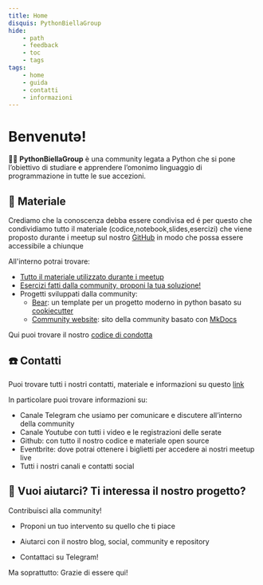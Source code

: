 ```yaml
---
title: Home
disquis: PythonBiellaGroup
hide:
    - path
    - feedback
    - toc
    - tags
tags:
    - home
    - guida
    - contatti
    - informazioni
---
```


# Benvenutə!

👨‍💻 **PythonBiellaGroup** è una community legata a Python che si pone l’obiettivo di studiare e apprendere l’omonimo linguaggio di programmazione in tutte le sue accezioni.


## 🚀 Materiale
Crediamo che la conoscenza debba essere condivisa ed é per questo che condividiamo tutto il materiale (codice,notebook,slides,esercizi) che viene proposto durante i meetup sul nostro [GitHub](https://github.com/PythonBiellaGroup) in modo che possa essere accessibile a chiunque

All'interno potrai trovare:

* [Tutto il materiale utilizzato durante i meetup](https://github.com/PythonBiellaGroup/MaterialeSerate)
* [Esercizi fatti dalla community, proponi la tua soluzione!](https://github.com/PythonBiellaGroup/Esercizi)
* Progetti sviluppati dalla community:
    - [Bear](https://github.com/PythonBiellaGroup/Bear): un template per un progetto moderno in python basato su [cookiecutter](https://cookiecutter.readthedocs.io/en/stable/)
    - [Community website](https://github.com/PythonBiellaGroup/website): sito della community basato con [MkDocs](https://mkdocs.readthedocs.io/en/stable/)

Qui puoi trovare il nostro [codice di condotta](code_conduct.md)

## ☎️ Contatti

Puoi trovare tutti i nostri contatti, materiale e informazioni su questo [link](https://info.pythonbiellagroup.it/)

In particolare puoi trovare informazioni su:

* Canale Telegram che usiamo per comunicare e discutere all’interno della community
* Canale Youtube con tutti i video e le registrazioni delle serate
* Github: con tutto il nostro codice e materiale open source
* Eventbrite: dove potrai ottenere i biglietti per accedere ai nostri meetup live
* Tutti i nostri canali e contatti social


## 🤲 Vuoi aiutarci? Ti interessa il nostro progetto?
Contribuisci alla community!

* Proponi un tuo intervento su quello che ti piace

* Aiutarci con il nostro blog, social, community e repository

* Contattaci su Telegram!

Ma soprattutto: Grazie di essere qui!
